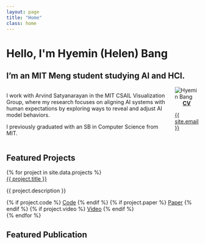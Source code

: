 ```yaml
---
layout: page
title: "Home"
class: home
---
```


# **Hello, I'm Hyemin (Helen) Bang**
## I’m an MIT Meng student studying AI and HCI.

<div class="columns" markdown="1">

<div class="intro" markdown="1">

I work with Arvind Satyanarayan in the MIT CSAIL Visualization Group, where my research focuses on aligning AI systems with human expectations by exploring ways to reveal and adjust AI model behaviors. 

I previously graduated with an SB in Computer Science from MIT. 
</div>

<div class="me" markdown="1">

<picture>
  <source srcset='/images/hmbang.webp' type='image/webp' />
  <img
    src='/images/hmbang.jpg'
    alt='Hyemin Bang'>
</picture>


<div style="display: flex; justify-content: center;">
  <div class="link-buttons">
    <a class="button" href="http://angieboggust.com/cv_angieboggust.pdf">
      <div><b>CV</b></div>
    </a>
    <a class="button" href="https://scholar.google.com/citations?user=pQd1HSK5lzEC">
      <div><i class="fa-solid fa-graduation-cap"></i></div>
    </a>
    <a class="button" href="https://github.com/aboggust">
      <div><i class="fa-brands fa-github"></i></div>
    </a>
    <a class="button" href="https://www.linkedin.com/in/angieboggust/">
      <div><i class="fa-brands fa-linkedin-in"></i></div>
    </a>
  </div>
</div>

<a href="mailto:{{ site.email }}">{{ site.email }}</a>




</div>
</div>


## Featured Projects
<div class="featured-projects">
  {% for project in site.data.projects %}
    <div class="project">
      <div class="preview-image" style="background-image: url('/images/projects/{{ project.image }}');"></div>
      <div class="project-content">
        <div class="title"><a href="{{ project.url }}">{{ project.title }}</a></div>
        <p>{{ project.description }}</p>
        <div class="links">
          {% if project.code %}
            <a href="{{ project.code }}">Code</a>
          {% endif %}
          {% if project.paper %}
            <a href="{{ project.paper }}">Paper</a>
          {% endif %}
          {% if project.video %}
            <a href="{{ project.video }}">Video</a>
          {% endif %}
        </div>
      </div>
    </div>
  {% endfor %}
</div>


## Featured Publication 
<div class="featured-publications">

</div>

